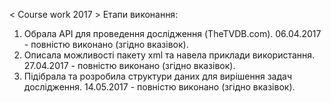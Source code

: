 < Course work 2017 >
Етапи виконання:
1.  Обрала API для проведення дослідження (TheTVDB.com).
    06.04.2017 - повністю виконано (згідно вказівок).
2.  Описала можливості пакету xml та навела приклади використання.
    27.04.2017 - повністю виконано (згідно вказівок).
3.  Підібрала та розробила структури даних для вирішення задач дослідження.
    14.05.2017 - повністю виконано (згідно вказівок).
